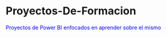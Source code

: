 # Proyectos-De-Formacion
<p style="color:blue;"> Proyectos de Power BI enfocados en aprender sobre el mismo </p>
